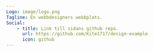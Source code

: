 ```yaml
---
Logo: image/logo.png
Tagline: En webbdesigners webbplats.
Social:
    - title: Link till sidans github repo.
      url: https://github.com/Kite1717/design-example
      icon: github
---
```

